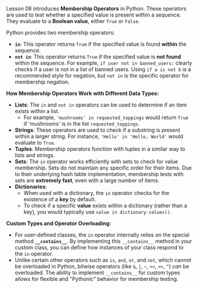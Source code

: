 Lesson 08 introduces **Membership Operators** in Python. These operators are used to test whether a specified value is present within a sequence. They evaluate to a **Boolean value**, either `True` or `False`.

Python provides two membership operators:

*   **`in`**: This operator returns `True` if the specified value is found **within** the sequence.
*   **`not in`**: This operator returns `True` if the specified value is **not found** within the sequence. For example, `if user not in banned_users:` clearly checks if a user is not in a list of banned users. Using `if a is not b` is a recommended style for negation, but `not in` is the specific operator for membership negation.

**How Membership Operators Work with Different Data Types:**

*   **Lists**: The `in` and `not in` operators can be used to determine if an item exists within a list.
    *   For example, `'mushrooms' in requested_toppings` would return `True` if 'mushrooms' is in the list `requested_toppings`.
*   **Strings**: These operators are used to check if a substring is present within a larger string. For instance, `'Hello' in 'Hello, World'` would evaluate to `True`.
*   **Tuples**: Membership operators function with tuples in a similar way to lists and strings.
*   **Sets**: The `in` operator works efficiently with sets to check for value membership. Sets do not maintain any specific order for their items. Due to their underlying hash table implementation, membership tests with sets are **extremely fast**, even with a large number of items.
*   **Dictionaries**:
    *   When used with a dictionary, the `in` operator checks for the existence of a **key** by default.
    *   To check if a specific **value** exists within a dictionary (rather than a key), you would typically use `value in dictionary.values()`.

**Custom Types and Operator Overloading:**

*   For user-defined classes, the `in` operator internally relies on the special method **`__contains__`**. By implementing this `__contains__` method in your custom class, you can define how instances of your class respond to the `in` operator.
*   Unlike certain other operators such as `is`, `and`, `or`, and `not`, which cannot be overloaded in Python, bitwise operators (like `&`, `|`, `~`, `<<`, `>>`, `^`) *can* be overloaded. The ability to implement `__contains__` for custom types allows for flexible and "Pythonic" behavior for membership testing.